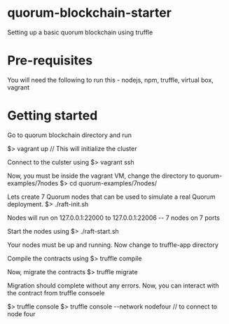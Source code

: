 


# quorum-blockchain-starter
Setting up a basic quorum blockchain using truffle


# Pre-requisites
 You will need the following to run this - nodejs, npm, truffle, virtual box, vagrant


# Getting started
Go to quorum blockchain directory and run 

$> vagrant up // This will initialize the cluster

Connect to the culster using 
$> vagrant ssh
 
Now, you must be inside the vagrant VM, change the directory to quorum-examples/7nodes
 $> cd quorum-examples/7nodes/
 
Lets create 7 Quorum nodes that can be used to simulate a real Quorum deployment. 
 $> ./raft-init.sh
 
Nodes will run on 127.0.0.1:22000 to 127.0.0.1:22006 -- 7 nodes on 7 ports

Start the nodes using
$> ./raft-start.sh
 
Your nodes must be up and running. Now change to truffle-app directory

Compile the contracts using 
$> truffle compile 
 
Now, migrate the contracts
$> truffle migrate
 
Migration should complete without any errors. 
Now, you can interact with the contract from truffle consoele

$> truffle console
$> truffle console --network nodefour // to connect to node four
